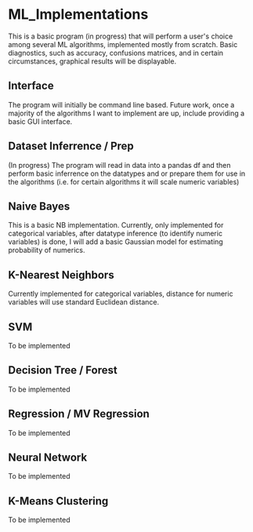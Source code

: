 # ML_Implementations
This is a basic program (in progress) that will perform a user's choice among several ML algorithms, implemented mostly from scratch.  Basic diagnostics, such as accuracy, confusions matrices, and in certain circumstances, graphical results will be displayable.

## Interface
The program will initially be command line based.  Future work, once a majority of the algorithms I want to implement are up, include providing a basic GUI interface.

## Dataset Inferrence / Prep
(In progress) The program will read in data into a pandas df and then perform basic inferrence on the datatypes and or prepare them for use in the algorithms (i.e. for certain algorithms it will scale numeric variables)

## Naive Bayes
This is a basic NB implementation.  Currently, only implemented for categorical variables, after datatype inference (to identify numeric variables) is done, I will add a basic Gaussian model for estimating probability of numerics.

## K-Nearest Neighbors
Currently implemented for categorical variables, distance for numeric variables will use standard Euclidean distance.

## SVM
To be implemented

## Decision Tree / Forest
To be implemented

## Regression / MV Regression
To be implemented

## Neural Network
To be implemented

## K-Means Clustering
To be implemented

